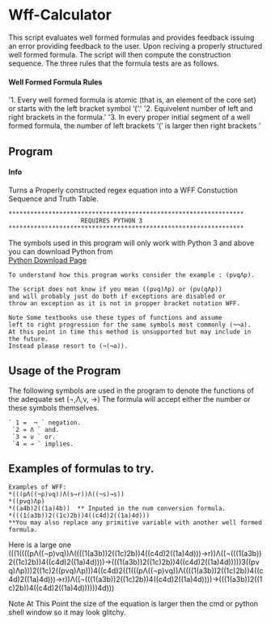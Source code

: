 # Wff-Calculator

This script evaluates well formed formulas and provides feedback issuing an error providing feedback to the user. 
Upon reciving a properly structured well formed formula. The script will then compute the construction sequence.
The three rules that the formula tests are as follows.

#### Well Formed Formula Rules

'1. Every well formed formula is atomic (that is, an element of the core set) or starts with the left bracket symbol ‘(’.'
'2. Equivelent number of left and right brackets in the formula.'
'3. In every proper initial segment of a well formed formula, the number of left brackets ‘(’ is larger then right brackets '


## Program 
#### Info
Turns a Properly constructed regex equation into a WFF Constuction Sequence and Truth Table. 
````
*****************************************************************
                    REQUIRES PYTHON 3 
*****************************************************************
````
The symbols used in this program will only work with Python 3 
and above you can download Python from  
[Python Download Page](https://www.python.org/downloads/)
````
To understand how this program works consider the example : (pνqΛp). 

The script does not know if you mean ((pνq)Λp) or (pν(qΛp)) 
and will probably just do both if exceptions are disabled or 
throw an exception as it is not in propper bracket notation WFF. 

Note Some textbooks use these types of functions and assume 
left to right progression for the same symbols most commonly (¬¬a).
At this point in time this method is unsupported but may include in the future. 
Instead please resort to (¬(¬a)).
 ````
## Usage of the  Program
The following symbols are used in the program to denote the functions of the adequate set (¬,Λ,ν, →)
The formula will accept either the number or these symbols themselves.
````
` 1 =  ¬ ` negation.
 `2 = Λ ` and.
 `3 = ν ` or.
 `4 = → ` implies.
 ````
## Examples of formulas to try.
````
Examples of WFF:
*(((pΛ((¬p)νq))Λ(s→r))Λ((¬s)→s))
*((pνq)Λp)
*((a4b)2((1a)4b))  ** Inputed in the num conversion formula. 
*(((1(a3b))2((1c)2b))4((c4d)2((1a)4d))) 
**You may also replace any primitive variable with another well formed formula.
````
Here is a large one
(((1((((pΛ((¬p)νq))Λ((((1(a3b))2((1c)2b))4((c4d)2((1a)4d)))→r))Λ((¬(((1(a3b))2((1c)2b))4((c4d)2((1a)4d))))→(((1(a3b))2((1c)2b))4((c4d)2((1a)4d)))))3((pνq)Λp)))2((1c)2((pνq)Λp)))4((c4d)2((1(((pΛ((¬p)νq))Λ((((1(a3b))2((1c)2b))4((c4d)2((1a)4d)))→r))Λ((¬(((1(a3b))2((1c)2b))4((c4d)2((1a)4d))))→(((1(a3b))2((1c)2b))4((c4d)2((1a)4d))))))4d)))

Note At This Point the size of the equation is larger then the cmd or python shell window so it may look glitchy. 



